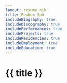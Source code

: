 ```yaml
---
layout: resume.njk
title: Reuben Son
includeBiography: true
includeDiscography: true
includePerformances: true
includeProjects: true
includeResidencies: true
includeEmployment: true
includeEducation: true
---
```

# {{ title }}

<style>
    li {
        list-style: none;
    }

    li a {
        text-decoration: none;
    }

    /* .resume-year {
        left: 0px;
        position: absolute;
        text-align: right;
    } */
</style>
